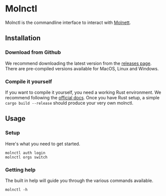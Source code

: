 # Molnctl

Molnctl is the commandline interface to interact with [Molnett](molnett.com).

## Installation

### Download from Github

We recommend downloading the latest version from the [releases page](https://github.com/molnett/molnctl/releases).
There are pre-compiled versions available for MacOS, Linux and Windows.

### Compile it yourself

If you want to compile it yourself, you need a working Rust environment. We recommend following the [official docs](https://www.rust-lang.org/tools/install).
Once you have Rust setup, a simple `cargo build --release` should produce your very own molnctl.

## Usage

### Setup

Here's what you need to get started.
```
molnctl auth login
molnctl orgs switch
```

### Getting help

The built in help will guide you through the various commands available.
```
molnctl -h
```
